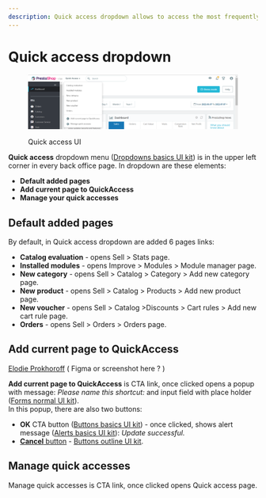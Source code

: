 ```yaml
---
description: Quick access dropdown allows to access the most frequently used pages faster.
---
```


# Quick access dropdown

<figure><img src="../../../../.gitbook/assets/image (6) (3).png" alt=""><figcaption><p>Quick access UI</p></figcaption></figure>

**Quick access** dropdown menu ([Dropdowns basics UI kit](https://build.prestashop.com/prestashop-ui-kit/?path=/story/dropdowns--basics)) is in the upper left corner in every back office page. In dropdown are these elements:

* **Default added pages**&#x20;
* **Add current page to QuickAccess**
* **Manage your quick accesses**

## **Default added pages**

By default, in Quick access dropdown are added 6 pages links:

* **Catalog evaluation** - opens Sell > Stats page.
* **Installed modules** - opens Improve > Modules > Module manager page.
* **New category** - opens Sell > Catalog > Category > Add new category page.
* **New product** - opens Sell > Catalog > Products > Add new product page.
* **New voucher** - opens Sell > Catalog >Discounts > Cart rules > Add new cart rule page.&#x20;
* **Orders** - opens Sell > Orders > Orders page.

## **Add current page to QuickAccess**&#x20;



[Elodie Prokhoroff](http://127.0.0.1:5000/u/tQmVYN9IbOba1zSzRdlrxKBckqf1 "mention") ( Figma or screenshot here ? )&#x20;

**Add current page to QuickAccess** is CTA link, once clicked opens a popup with message: _Please name this shortcut:_ and input field with place holder ([Forms normal UI kit](https://build.prestashop.com/prestashop-ui-kit/?path=/story/forms--normal)).\
In this popup, there are also two buttons:

* **OK** CTA button ([Buttons basics UI kit](https://build.prestashop.com/prestashop-ui-kit/?path=/story/buttons--basics)) - once clicked, shows alert message ([Alerts basics UI kit](https://build.prestashop.com/prestashop-ui-kit/?path=/story/alerts--basics)): _Update successful._
* [**Cancel** button](https://app.gitbook.com/o/-MAz0PPl5s9ulE9xyliu/s/eRh5ljXXvELkmmdiRmg8/\~/changes/w2tBUTfRhT659erDUdNw/functional-documentation/ux-ui/common-components/cancel-button) - [Buttons outline UI kit](https://build.prestashop.com/prestashop-ui-kit/?path=/story/buttons--outline).&#x20;

## Manage quick accesses

Manage quick accesses is CTA link, once clicked opens Quick access page.

